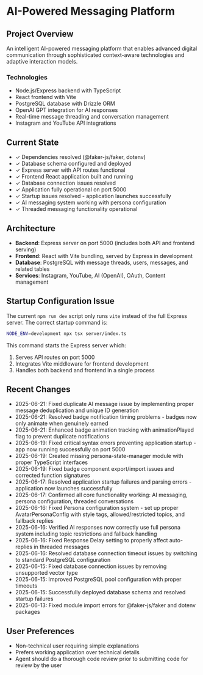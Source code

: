 # AI-Powered Messaging Platform

## Project Overview
An intelligent AI-powered messaging platform that enables advanced digital communication through sophisticated context-aware technologies and adaptive interaction models.

### Technologies
- Node.js/Express backend with TypeScript
- React frontend with Vite
- PostgreSQL database with Drizzle ORM
- OpenAI GPT integration for AI responses
- Real-time message threading and conversation management
- Instagram and YouTube API integrations

## Current State
- ✓ Dependencies resolved (@faker-js/faker, dotenv)
- ✓ Database schema configured and deployed
- ✓ Express server with API routes functional
- ✓ Frontend React application built and running
- ✓ Database connection issues resolved
- ✓ Application fully operational on port 5000
- ✓ Startup issues resolved - application launches successfully
- ✓ AI messaging system working with persona configuration
- ✓ Threaded messaging functionality operational

## Architecture
- **Backend**: Express server on port 5000 (includes both API and frontend serving)
- **Frontend**: React with Vite bundling, served by Express in development
- **Database**: PostgreSQL with message threads, users, messages, and related tables
- **Services**: Instagram, YouTube, AI (OpenAI), OAuth, Content management

## Startup Configuration Issue
The current `npm run dev` script only runs `vite` instead of the full Express server. The correct startup command is:
```bash
NODE_ENV=development npx tsx server/index.ts
```

This command starts the Express server which:
1. Serves API routes on port 5000
2. Integrates Vite middleware for frontend development
3. Handles both backend and frontend in a single process

## Recent Changes
- 2025-06-21: Fixed duplicate AI message issue by implementing proper message deduplication and unique ID generation
- 2025-06-21: Resolved badge notification timing problems - badges now only animate when genuinely earned
- 2025-06-21: Enhanced badge animation tracking with animationPlayed flag to prevent duplicate notifications
- 2025-06-19: Fixed critical syntax errors preventing application startup - app now running successfully on port 5000
- 2025-06-19: Created missing persona-state-manager module with proper TypeScript interfaces
- 2025-06-19: Fixed badge component export/import issues and corrected function signatures
- 2025-06-17: Resolved application startup failures and parsing errors - application now launches successfully
- 2025-06-17: Confirmed all core functionality working: AI messaging, persona configuration, threaded conversations
- 2025-06-16: Fixed Persona configuration system - set up proper AvatarPersonaConfig with style tags, allowed/restricted topics, and fallback replies
- 2025-06-16: Verified AI responses now correctly use full persona system including topic restrictions and fallback handling
- 2025-06-16: Fixed Response Delay setting to properly affect auto-replies in threaded messages
- 2025-06-16: Resolved database connection timeout issues by switching to standard PostgreSQL configuration
- 2025-06-15: Fixed database connection issues by removing unsupported vector type
- 2025-06-15: Improved PostgreSQL pool configuration with proper timeouts
- 2025-06-15: Successfully deployed database schema and resolved startup failures
- 2025-06-13: Fixed module import errors for @faker-js/faker and dotenv packages

## User Preferences
- Non-technical user requiring simple explanations
- Prefers working application over technical details
- Agent should do a thorough code review prior to submitting code for review by the user